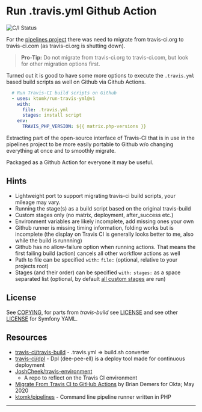 # Run .travis.yml Github Action

![C/I Status](https://github.com/ktomk/run-travis-yml/workflows/C/I/badge.svg)

For the [pipelines project][p] there was need to migrate from travis-ci.org
to travis-ci.com (as travis-ci.org is shutting down).

> **Pro-Tip:** Do not migrate from travis-ci.org to travis-ci.com, but
> look for other migration options first.

Turned out it is good to have some more options to execute the `.travis.yml`
based build scripts as well on Github via Github Actions.

```yaml
  # Run Travis-CI build scripts on Github
  - uses: ktomk/run-travis-yml@v1
    with:
      file: .travis.yml
      stages: install script
    env:
      TRAVIS_PHP_VERSION: ${{ matrix.php-versions }}
```

Extracting part of the open-source interface of Travis-CI that is in
use in the pipelines project to be more easily portable to Github
w/o changing everything at once and to smoothly migrate.

Packaged as a Github Action for everyone it may be useful.

## Hints
* Lightweight port to support migrating travis-ci build scripts, your
  mileage may vary.
* Running the stage(s) as a build script based on the original travis-build
* Custom stages only (no matrix, deployment, after_success etc.)
* Environment variables are likely incomplete, add missing ones your own
* Github runner is missing timing information, folding works but is
  incomplete (the display on Travis CI is generally looks better to me,
  also while the build is runnning)
* Github has no allow-failure option when running actions. That
  means the first failing build (action) cancels all other workflow actions
  as well
* Path to file can be specified `with:` `file:` (optional, relative to
  your projects root)
* Stages (and their order) can be specified `with:` `stages:` as a space
  separated list (optional, by default [all custom stages][acs] are run)

## License
See [COPYING](COPYING), for parts from *travis-build* see
[LICENSE](LICENSE) and see other [LICENSE] for Symfony YAML.

## Resources
* [travis-ci/travis-build](https://github.com/travis-ci/travis-build) -
  .travis.yml => build.sh converter
* [travis-ci/dpl](https://github.com/travis-ci/dpl) - Dpl (dee-pee-ell) is
  a deploy tool made for continuous deployment
* [JoshCheek/travis-environment](https://github.com/JoshCheek/travis-environment)
  - A repo to reflect on the Travis CI environment
* [Migrate From Travis CI to GitHub Actions](https://developer.okta.com/blog/2020/05/18/travis-ci-to-github-actions)
  by Brian Demers for Okta; May 2020
* [ktomk/pipelines](https://github.com/ktomk/pipelines) - Command line
  pipeline runner written in PHP

---
[LICENSE]: lib/ktomk/symfony-yaml/Symfony/Component/Yaml/LICENSE
[acs]: https://github.com/travis-ci/travis-build/blob/master/lib/travis/build/stages.rb#L12-L65
[p]: https://github.com/ktomk/pipelines
